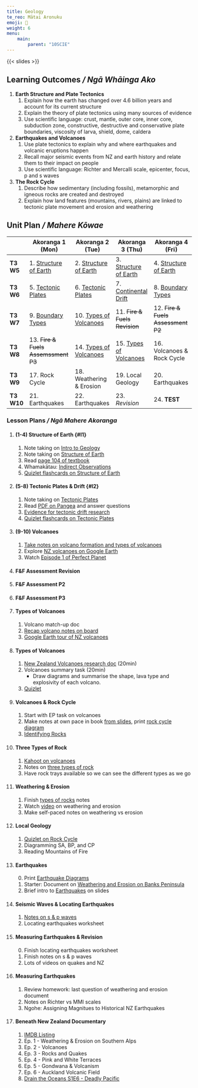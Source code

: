 ```yaml
---
title: Geology
te_reo: Mātai Aronuku
emoji: 🌋
weight: 6
menu:
    main:
        parent: "10SCIE"
---
```


<!-- 
1. Structure of Earth
    - Core, Outer Core, Mantle, Crust
    - Convection Currents, nuclear reactions, tectonic plate movement
2. Volcanoes
    - Label a diagram
    - Types of volcanoes: shield, cone, caldera, dome + examples a plenty
    - Shapes of volcanoes + distinguishing features
    - Lava viscosity relating to types of volcanoes
3. Tectonic Boundaries
    - Three types
    - NZ's boundary
    - Label tectonic boundary
    - Map of NZ + fault lines
    - Earthquakes
        + Measurement
        + Epicentre/focus
        + Energy scales
        + s/p waves
4. Rock Cycle
    - Formation of rock types
    - Weathering, erosion, uplift
 -->

{{< slides >}}

## Learning Outcomes _/ Ngā Whāinga Ako_

1. __Earth Structure and Plate Tectonics__
    1. Explain how the earth has changed over 4.6 billion years and  account for its current structure
    2. Explain the theory of plate tectonics using many sources of evidence
    3. Use scientific language:  crust, mantle, outer core, inner core, subduction zone, constructive, destructive and conservative plate boundaries, viscosity of larva, shield, dome, caldera
2. __Earthquakes and Volcanoes__
    1. Use plate tectonics to explain why and where earthquakes and volcanic eruptions happen
    2. Recall major seismic events from NZ and earth history and relate them to their impact on people
    3. Use scientific language: Richter and Mercalli scale, epicenter, focus, p and s waves
3. __The Rock Cycle__
    1. Describe how sedimentary (including fossils), metamorphic and igneous rocks are created and destroyed
    2. Explain how land features (mountains, rivers, plains) are linked to tectonic plate movement  and erosion and weathering

## Unit Plan _/ Mahere Kōwae_

|            |           Akoranga 1 (Mon)          |        Akoranga 2 (Tue)       |        Akoranga 3 (Thu)       |          Akoranga 4 (Fri)          |
| ---------- | ----------------------------------- | ----------------------------- | ----------------------------- | ---------------------------------- |
| __T3 W5__  | 1. [Structure of Earth](#l1)        | 2. [Structure of Earth](#l1)  | 3. [Structure of Earth](#l1)  | 4. [Structure of Earth](#l1)       |
| __T3 W6__  | 5. [Tectonic Plates](#l2)           | 6. [Tectonic Plates](#l2)     | 7. [Continental Drift](#l2)   | 8. [Boundary Types](#l2)           |
| __T3 W7__  | 9. [Boundary Types](#l2)            | 10. [Types of Volcanoes](#l3) | 11. ~~Fire & Fuels Revision~~ | 12. ~~Fire & Fuels Assessment P2~~ |
| __T3 W8__  | 13. ~~Fire & Fuels Assemssment P3~~ | 14. [Types of Volcanoes](#l3) | 15. [Types of Volcanoes](#l3) | 16. Volcanoes & Rock Cycle         |
| __T3 W9__  | 17. Rock Cycle                      | 18. Weathering & Erosion      | 19. Local Geology             | 20. Earthquakes                    |
| __T3 W10__ | 21. Earthquakes                     | 22. Earthquakes               | 23. _Revision_                | 24. __TEST__                       |

### Lesson Plans _/ Ngā Mahere Akoranga_

1. #### (1-4) Structure of Earth {#l1}
    1. Note taking on [Intro to Geology](slides/introduction.html)
    2. Note taking on [Structure of Earth](slides/structure-of-earth.html)
    3. Read [page 104 of textbook](https://classroom.google.com/w/MjU2NzQ5OTE2OTM4/t/all)
    4. Whamakātau: [Indirect Observations](slides/indirect-observations.html)
    5. [Quizlet flashcards on Structure of Earth](https://quizlet.com/finnlesueur/folders/y10-science/sets)

2. #### (5-8) Tectonic Plates & Drift {#l2}
    1. Note taking on [Tectonic Plates](slides/plate-tectonics-continental-drift.html)
    2. Read [PDF on Pangea](https://drive.google.com/drive/folders/1Tp9TXIVFcMbYcbDrWMONDmV6uo8Wsn5r) and answer questions
    3. [Evidence for tectonic drift research](https://docs.google.com/document/d/1BYQ-f5ekiAQE1THfJVOoCQcwASTElnfY6peDmwF4H9E/edit)
    4. [Quizlet flashcards on Tectonic Plates](https://quizlet.com/finnlesueur/folders/y10-science/sets)

3. #### (9-10) Volcanoes
    1. [Take notes on volcano formation and types of volcanoes](slides/volcanoes.html)
    2. Explore [NZ volcanoes on Google Earth](https://earth.google.com/earth/d/1trZcLLtDU3VR0hqO-I6ohgZP8B4xLZqk?usp=sharing)
    3. Watch [Episode 1 of Perfect Planet](https://drive.google.com/file/d/1B4Wlg-qKjyMjSh0x0dNi8Hl2QZ27oXBh/view?usp=sharing)

11. #### F&F Assessment Revision

12. #### F&F Assessment P2

13. #### F&F Assessment P3 

14. #### Types of Volcanoes
    1. Volcano match-up doc
    2. [Recap volcano notes on board](slides/volcanoes.html)
    3. [Google Earth tour of NZ volcanoes](https://earth.google.com/earth/d/1trZcLLtDU3VR0hqO-I6ohgZP8B4xLZqk?usp=sharing)

15. #### Types of Volcanoes
    1. [New Zealand Volcanoes research doc](https://docs.google.com/document/d/1Djlg8Ge_8ZOorDND0yjUgTR9bENXDsa-6N5VhgUAc44/edit) (20min)
    2. Volcanoes summary task (20min)
        - Draw diagrams and summarise the shape, lava type and explosivity of each volcano.
    3. [Quizlet](https://quizlet.com/nz/616896100/volcanoes-in-new-zealand-flash-cards/)

16. #### Volcanoes & Rock Cycle
    1. Start with EP task on volcanoes
    2. Make notes at own pace in book [from slides](slides/rock-cycle.html), print [rock cycle diagram](https://docs.google.com/document/d/1jUk7i2p5FKqeqrTCeZLSPqKYcSXS2an9N1Xzujqd70E/edit)
    3. [Identifying Rocks](https://www.riskassess.co.nz/risk_assessment/10026321)

17. #### Three Types of Rock
    1. [Kahoot on volcanoes](https://create.kahoot.it/details/61eaa7f1-ae67-486c-92cf-064a648a58e8)
    2. Notes on [three types of rock](slides/rock-cycle.html)
    3. Have rock trays available so we can see the different types as we go

18. #### Weathering & Erosion
    1. Finish [types of rocks](slides/rock-cycle.html) notes
    2. Watch [video](https://www.youtube.com/watch?v=R-Iak3Wvh9c) on weathering and erosion
    3. Make self-paced notes on weathering vs erosion

19. #### Local Geology
    1. [Quizlet on Rock Cycle](https://quizlet.com/nz/619884045/rock-cycle-flash-cards/)
    2. Diagramming SA, BP, and CP
    3. Reading Mountains of Fire

20. #### Earthquakes
    0. Print [Earthquake Diagrams](https://docs.google.com/document/d/1tKlXnrlYPBxodxpcyat_Ertz1ilWa0Qp7ntOBJCFg5w/edit)
    1. Starter: Document on [Weathering and Erosion on Banks Peninsula](https://docs.google.com/document/d/1Jctt_YhE1IVQGQLMySYEhdQ5pstn6La3rw9SnVwOyq8/edit#)
    2. Brief intro to [Earthquakes](slides/earthquakes.html) on slides

21. #### Seismic Waves & Locating Earthquakes
    1. [Notes on s & p waves](slides/earthquakes.html)
    2. Locating earthquakes worksheet

22. #### Measuring Earthquakes & Revision
    0. Finish locating earthquakes worksheet
    1. Finish notes on s & p waves
    2. Lots of videos on quakes and NZ

23. #### Measuring Earthquakes
    1. Review homework: last question of weathering and erosion document
    2. Notes on Richter vs MMI scales
    3. Ngohe: Assigning Magnitues to Historical NZ Earthquakes

24. #### Beneath New Zealand Documentary
    1. [IMDB Listing](https://www.imdb.com/title/tt4909344/)
    2. Ep. 1 - Weathering & Erosion on Southern Alps
    3. Ep. 2 - Volcanoes
    4. Ep. 3 - Rocks and Quakes
    5. Ep. 4 - Pink and White Terraces
    6. Ep. 5 - Gondwana & Volcanism
    7. Ep. 6 - Auckland Volcanic Field
    8. [Drain the Oceans S1E6 - Deadly Pacific](https://www.imdb.com/title/tt8680494/)
